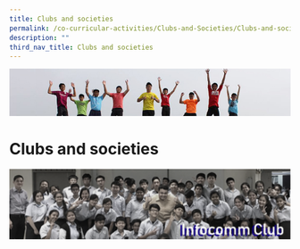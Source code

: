 ```yaml
---
title: Clubs and societies
permalink: /co-curricular-activities/Clubs-and-Societies/Clubs-and-societies/permalink/
description: ""
third_nav_title: Clubs and societies
---
```


![](/images/Banner.jpg)

Clubs and societies
===================

![](/images/Clubs.png)